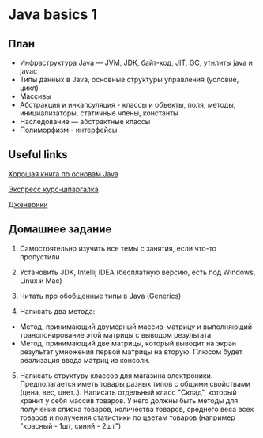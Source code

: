 # Java basics 1

## План

* Инфраструктура Java — JVM, JDK, байт-код, JIT, GC, утилиты java и javac
* Типы данных в Java, основные структуры управления (условие, цикл)
* Массивы
* Абстракция и инкапсуляция - классы и объекты, поля, методы, инициализаторы, статичные члены, константы
* Наследование — абстрактные классы
* Полиморфизм - интерфейсы

## Useful links
[Хорошая книга по основам Java](https://vk.com/wall-54530371_1604)

[Экспресс курс-шпаргалка](http://developer.alexanderklimov.ru/android/java/java.php)

[Дженерики](http://www.quizful.net/post/java-generics-tutorial)

## Домашнее задание

1) Самостоятельно изучить все темы с занятия, если что-то пропустили

2) Установить JDK, Intellij IDEA (бесплатную версию, есть под Windows, Linux и Mac)

3) Читать про обобщенные типы в Java (Generics)

4) Написать два метода:
  * Метод, принимающий двумерный массив-матрицу и выполняющий транспонирование этой матрицы с выводом результата.
  * Метод, принимающий две матрицы, который выводит на экран результат умножения первой матрицы на вторую.
Плюсом будет реализация ввода матриц из консоли.

5) Написать структуру классов для магазина электроники. Предполагается иметь товары разных типов с общими свойствами (цена, вес, цвет..). 
Написать отдельный класс "Склад", который хранит у себя массив товаров. У него должны быть методы для получения списка товаров, количества товаров, среднего веса всех товаров и получения статистики по цветам товаров (например "красный - 1шт, синий - 2шт")
